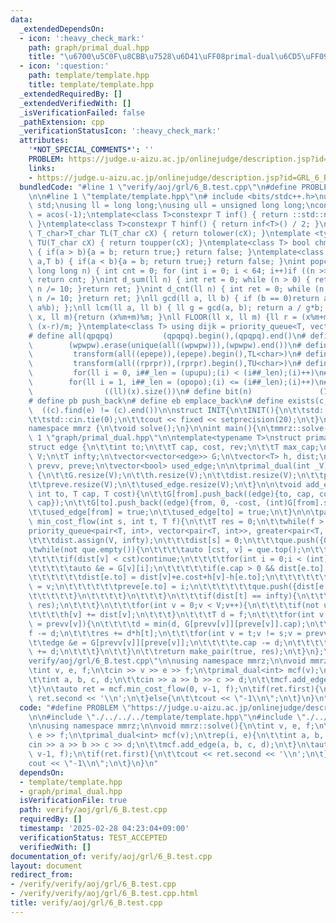 ```yaml
---
data:
  _extendedDependsOn:
  - icon: ':heavy_check_mark:'
    path: graph/primal_dual.hpp
    title: "\u6700\u5C0F\u8CBB\u7528\u6D41\uFF08primal-dual\u6CD5\uFF09"
  - icon: ':question:'
    path: template/template.hpp
    title: template/template.hpp
  _extendedRequiredBy: []
  _extendedVerifiedWith: []
  _isVerificationFailed: false
  _pathExtension: cpp
  _verificationStatusIcon: ':heavy_check_mark:'
  attributes:
    '*NOT_SPECIAL_COMMENTS*': ''
    PROBLEM: https://judge.u-aizu.ac.jp/onlinejudge/description.jsp?id=GRL_6_B
    links:
    - https://judge.u-aizu.ac.jp/onlinejudge/description.jsp?id=GRL_6_B
  bundledCode: "#line 1 \"verify/aoj/grl/6_B.test.cpp\"\n#define PROBLEM \"https://judge.u-aizu.ac.jp/onlinejudge/description.jsp?id=GRL_6_B\"\
    \n\n#line 1 \"template/template.hpp\"\n# include <bits/stdc++.h>\nusing namespace\
    \ std;\nusing ll = long long;\nusing ull = unsigned long long;\nconst double pi\
    \ = acos(-1);\ntemplate<class T>constexpr T inf() { return ::std::numeric_limits<T>::max();\
    \ }\ntemplate<class T>constexpr T hinf() { return inf<T>() / 2; }\ntemplate <typename\
    \ T_char>T_char TL(T_char cX) { return tolower(cX); }\ntemplate <typename T_char>T_char\
    \ TU(T_char cX) { return toupper(cX); }\ntemplate<class T> bool chmin(T& a,T b)\
    \ { if(a > b){a = b; return true;} return false; }\ntemplate<class T> bool chmax(T&\
    \ a,T b) { if(a < b){a = b; return true;} return false; }\nint popcnt(unsigned\
    \ long long n) { int cnt = 0; for (int i = 0; i < 64; i++)if ((n >> i) & 1)cnt++;\
    \ return cnt; }\nint d_sum(ll n) { int ret = 0; while (n > 0) { ret += n % 10;\
    \ n /= 10; }return ret; }\nint d_cnt(ll n) { int ret = 0; while (n > 0) { ret++;\
    \ n /= 10; }return ret; }\nll gcd(ll a, ll b) { if (b == 0)return a; return gcd(b,\
    \ a%b); };\nll lcm(ll a, ll b) { ll g = gcd(a, b); return a / g*b; };\nll MOD(ll\
    \ x, ll m){return (x%m+m)%m; }\nll FLOOR(ll x, ll m) {ll r = (x%m+m)%m; return\
    \ (x-r)/m; }\ntemplate<class T> using dijk = priority_queue<T, vector<T>, greater<T>>;\n\
    # define all(qpqpq)           (qpqpq).begin(),(qpqpq).end()\n# define UNIQUE(wpwpw)\
    \        (wpwpw).erase(unique(all((wpwpw))),(wpwpw).end())\n# define LOWER(epepe)\
    \         transform(all((epepe)),(epepe).begin(),TL<char>)\n# define UPPER(rprpr)\
    \         transform(all((rprpr)),(rprpr).begin(),TU<char>)\n# define rep(i,upupu)\
    \         for(ll i = 0, i##_len = (upupu);(i) < (i##_len);(i)++)\n# define reps(i,opopo)\
    \        for(ll i = 1, i##_len = (opopo);(i) <= (i##_len);(i)++)\n# define len(x)\
    \                ((ll)(x).size())\n# define bit(n)               (1LL << (n))\n\
    # define pb push_back\n# define eb emplace_back\n# define exists(c, e)       \
    \  ((c).find(e) != (c).end())\n\nstruct INIT{\n\tINIT(){\n\t\tstd::ios::sync_with_stdio(false);\n\
    \t\tstd::cin.tie(0);\n\t\tcout << fixed << setprecision(20);\n\t}\n}INIT;\n\n\
    namespace mmrz {\n\tvoid solve();\n}\n\nint main(){\n\tmmrz::solve();\n}\n#line\
    \ 1 \"graph/primal_dual.hpp\"\n\ntemplate<typename T>\nstruct primal_dual{\n\t\
    struct edge {\n\t\tint to;\n\t\tT cap, cost, rev;\n\t\tT max_cap;\n\t};\n\tint\
    \ V;\n\tT infty;\n\tvector<vector<edge>> G;\n\tvector<T> h, dist;\n\tvector<int>\
    \ prevv, preve;\n\tvector<bool> used_edge;\n\n\tprimal_dual(int _V) : V(_V), infty(numeric_limits<T>::max()/2)\
    \ {\n\t\tG.resize(V);\n\t\th.resize(V);\n\t\tdist.resize(V);\n\t\tprevv.resize(V);\n\
    \t\tpreve.resize(V);\n\t\tused_edge.resize(V);\n\t}\n\n\tvoid add_edge(int from,\
    \ int to, T cap, T cost){\n\t\tG[from].push_back((edge){to, cap, cost, (int)G[to].size(),\
    \ cap});\n\t\tG[to].push_back((edge){from, 0, -cost, (int)G[from].size()-1, 0});\n\
    \t\tused_edge[from] = true;\n\t\tused_edge[to] = true;\n\t}\n\n\tpair<bool, T>\
    \ min_cost_flow(int s, int t, T f){\n\t\tT res = 0;\n\t\twhile(f > 0){\n\t\t\t\
    priority_queue<pair<T, int>, vector<pair<T, int>>, greater<pair<T, int>>> que;\n\
    \t\t\tdist.assign(V, infty);\n\t\t\tdist[s] = 0;\n\t\t\tque.push({0, s});\n\t\t\
    \twhile(not que.empty()){\n\t\t\t\tauto [cst, v] = que.top();\n\t\t\t\tque.pop();\n\
    \t\t\t\tif(dist[v] < cst)continue;\n\t\t\t\tfor(int i = 0;i < (int)G[v].size();i++){\n\
    \t\t\t\t\tauto &e = G[v][i];\n\t\t\t\t\tif(e.cap > 0 && dist[e.to] > dist[v]+e.cost+h[v]-h[e.to]){\n\
    \t\t\t\t\t\tdist[e.to] = dist[v]+e.cost+h[v]-h[e.to];\n\t\t\t\t\t\tprevv[e.to]\
    \ = v;\n\t\t\t\t\t\tpreve[e.to] = i;\n\t\t\t\t\t\tque.push({dist[e.to], e.to});\n\
    \t\t\t\t\t}\n\t\t\t\t}\n\t\t\t}\n\t\t\tif(dist[t] == infty){\n\t\t\t\treturn make_pair(false,\
    \ res);\n\t\t\t}\n\t\t\tfor(int v = 0;v < V;v++){\n\t\t\t\tif(not used_edge[v])continue;\n\
    \t\t\t\th[v] += dist[v];\n\t\t\t}\n\t\t\tT d = f;\n\t\t\tfor(int v = t;v != s;v\
    \ = prevv[v]){\n\t\t\t\td = min(d, G[prevv[v]][preve[v]].cap);\n\t\t\t}\n\t\t\t\
    f -= d;\n\t\t\tres += d*h[t];\n\t\t\tfor(int v = t;v != s;v = prevv[v]){\n\t\t\
    \t\tedge &e = G[prevv[v]][preve[v]];\n\t\t\t\te.cap -= d;\n\t\t\t\tG[v][e.rev].cap\
    \ += d;\n\t\t\t}\n\t\t}\n\t\treturn make_pair(true, res);\n\t}\n};\n#line 5 \"\
    verify/aoj/grl/6_B.test.cpp\"\n\nusing namespace mmrz;\n\nvoid mmrz::solve(){\n\
    \tint v, e, f;\n\tcin >> v >> e >> f;\n\tprimal_dual<int> mcf(v);\n\trep(i, e){\n\
    \t\tint a, b, c, d;\n\t\tcin >> a >> b >> c >> d;\n\t\tmcf.add_edge(a, b, c, d);\n\
    \t}\n\tauto ret = mcf.min_cost_flow(0, v-1, f);\n\tif(ret.first){\n\t\tcout <<\
    \ ret.second << '\\n';\n\t}else{\n\t\tcout << \"-1\\n\";\n\t}\n}\n"
  code: "#define PROBLEM \"https://judge.u-aizu.ac.jp/onlinejudge/description.jsp?id=GRL_6_B\"\
    \n\n#include \"./../../../template/template.hpp\"\n#include \"./../../../graph/primal_dual.hpp\"\
    \n\nusing namespace mmrz;\n\nvoid mmrz::solve(){\n\tint v, e, f;\n\tcin >> v >>\
    \ e >> f;\n\tprimal_dual<int> mcf(v);\n\trep(i, e){\n\t\tint a, b, c, d;\n\t\t\
    cin >> a >> b >> c >> d;\n\t\tmcf.add_edge(a, b, c, d);\n\t}\n\tauto ret = mcf.min_cost_flow(0,\
    \ v-1, f);\n\tif(ret.first){\n\t\tcout << ret.second << '\\n';\n\t}else{\n\t\t\
    cout << \"-1\\n\";\n\t}\n}\n"
  dependsOn:
  - template/template.hpp
  - graph/primal_dual.hpp
  isVerificationFile: true
  path: verify/aoj/grl/6_B.test.cpp
  requiredBy: []
  timestamp: '2025-02-28 04:23:04+09:00'
  verificationStatus: TEST_ACCEPTED
  verifiedWith: []
documentation_of: verify/aoj/grl/6_B.test.cpp
layout: document
redirect_from:
- /verify/verify/aoj/grl/6_B.test.cpp
- /verify/verify/aoj/grl/6_B.test.cpp.html
title: verify/aoj/grl/6_B.test.cpp
---
```

